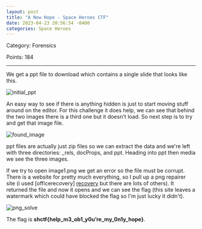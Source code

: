 ```yaml
---
layout: post
title: "A New Hope - Space Heroes CTF"
date: 2023-04-23 20:56:54 -0400
categories: Space Heroes
---
```



Category: Forensics

Points: 184

---

We get a ppt file to download which contains a single slide that looks like this.

![initial_ppt](/ctf_writeups/assets/images/new_hope_init.png)


An easy way to see if there is anything hidden is just to start moving stuff around on the editor. For this challenge it does help, we can see that behind the two images there is a third one but it doesn't load. So next step is to try and get that image file.

![found_image](/ctf_writeups/assets/images/new_hope_found_image.png)

ppt files are actually just zip files so we can extract the data and we're left with three directories: _rels, docProps, and ppt. Heading into ppt then media we see the three images.

If we try to open image1.png we get an error so the file must be corrupt. There is a website for pretty much everything, so I pull up a png repairer site (i used [officerecovery] [recovery] but there are lots of others). It returned the file and now it opens and we can see the flag (this site leaves a watermark which could have blocked the flag so I'm just lucky it didn't).

![png_solve](/ctf_writeups/assets/images/new_hope_solve.png)

The flag is **shctf{help_m3_ob1_y0u’re_my_0n1y_hope}**.



[recovery]: https://online.officerecovery.com/